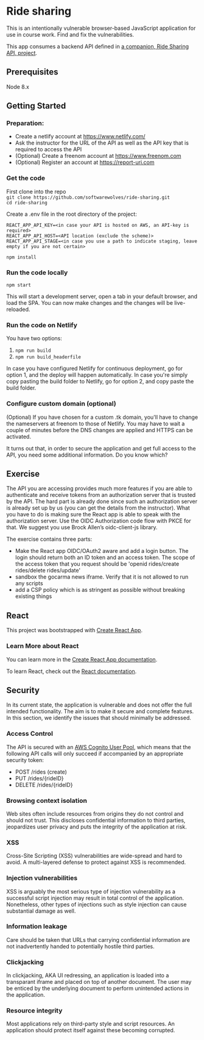 # Ride sharing

This is an intentionally vulnerable browser-based JavaScript application for use in course work. Find and fix the vulnerabilities.

This app consumes a backend API defined in [a companion, Ride Sharing API, project](https://github.com/JohanPeeters/rides-api).

## Prerequisites

Node 8.x

## Getting Started

### Preparation:
* Create a netlify account at https://www.netlify.com/
* Ask the instructor for the URL of the API as well as the API key that is required to access the API
* (Optional) Create a freenom account at https://www.freenom.com
* (Optional) Register an account at https://report-uri.com

### Get the code
First clone into the repo  
`git clone https://github.com/softwarewolves/ride-sharing.git`  
`cd ride-sharing`

Create a .env file in the root directory of the project:

    REACT_APP_API_KEY=<in case your API is hosted on AWS, an API-key is required>
    REACT_APP_API_HOST=<API location (exclude the scheme)>
    REACT_APP_API_STAGE=<in case you use a path to indicate staging, leave empty if you are not certain>

`npm install`  

### Run the code locally
`npm start`

This will start a development server, open a tab in your default browser, and load the SPA. You can now make changes and the changes will be live-reloaded.

### Run the code on Netlify
You have two options:

1. `npm run build`
2. `npm run build_headerfile`

In case you have configured Netlify for continuous deployment, go for option 1, and the deploy will happen automatically.
In case you're simply copy pasting the build folder to Netlify, go for option 2, and copy paste the build folder.

### Configure custom domain (optional)
(Optional) If you have chosen for a custom .tk domain, you'll have to change the nameservers at freenom to those of Netlify. You may have to wait a couple of minutes before the DNS changes are applied and HTTPS can be activated. 

It turns out that, in order to secure the application and get full access to the API, you need some additional information. Do you know which?

## Exercise
The API you are accessing provides much more features if you are able to authenticate and receive tokens from an authorization server that is trusted by the API. The hard part is already done since such an authorization server is already set up by us (you can get the details from the instructor). What you have to do is making sure the React app is able to speak with the authorization server. Use the OIDC Authorization code flow with PKCE for that. We suggest you use Brock Allen’s oidc-client-js library.

The exercise contains three parts:
* Make the React app OIDC/OAuth2 aware and add a login button. The login should return both an ID token and an access token. The scope of the access token that you request should be 'openid rides/create rides/delete rides/update'
* sandbox the gocarma news iframe. Verify that it is not allowed to run any scripts
* add a CSP policy which is as stringent as possible without breaking existing things

## React

This project was bootstrapped with [Create React App](https://github.com/facebook/create-react-app).

### Learn More about React

You can learn more in the [Create React App documentation](https://facebook.github.io/create-react-app/docs/getting-started).

To learn React, check out the [React documentation](https://reactjs.org/).

## Security

In its current state, the application is vulnerable and does not offer the full intended functionality. The aim is to make it secure and complete features. In this section, we identify the issues that should minimally be addressed.

### Access Control

The API is secured with an [AWS Cognito User Pool](https://docs.aws.amazon.com/cognito), which means that the following API calls will only succeed if accompanied by an appropriate security token:
* POST /rides (create)
* PUT /rides/{rideID}
* DELETE /rides/{rideID}

### Browsing context isolation

Web sites often include resources from origins they do not control and should not trust. This discloses confidential information to third parties, jeopardizes user privacy and puts the integrity of the application at risk.

### XSS

Cross-Site Scripting (XSS) vulnerabilities are wide-spread and hard to avoid. A multi-layered defense to protect against XSS is recommended.

### Injection vulnerabilities

XSS is arguably the most serious type of injection vulnerability as a successful script injection may result in total control of the application. Nonetheless, other types of injections such as style injection can cause substantial damage as well.

### Information leakage

Care should be taken that URLs that carrying confidential information are not inadvertently handed to potentially hostile third parties.

### Clickjacking

In clickjacking, AKA UI redressing, an application is loaded into a transparant iframe and placed on top of another document. The user may be enticed by the underlying document to perform unintended actions in the application.

### Resource integrity

Most applications rely on third-party style and script resources. An application should protect itself against these becoming corrupted.
